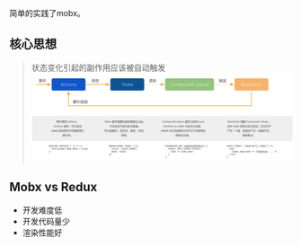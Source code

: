 简单的实践了mobx。

## 核心思想
> 状态变化引起的副作用应该被自动触发
![mobx-flow](https://github.com/mingrutough1/react-mobx-todolist/blob/master/src/assets/mobx-flow.png)
## Mobx vs Redux
* 开发难度低
* 开发代码量少
* 渲染性能好
